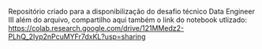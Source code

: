 Repositório criado para a disponibilização do desafio técnico Data Engineer III
além do arquivo, compartilho aqui também o link do notebook utlizado: https://colab.research.google.com/drive/121MMedz2-PLhQ_2Iyp2nPcuMYFr7dxKL?usp=sharing
